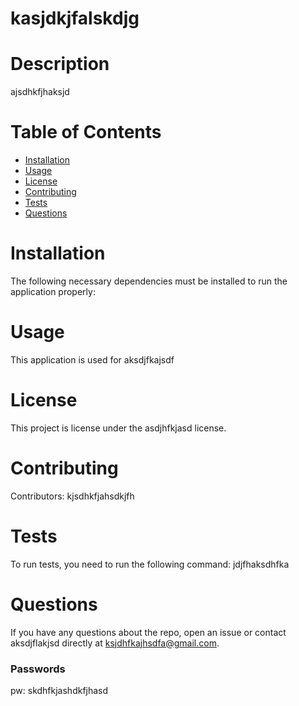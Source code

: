 
# kasjdkjfalskdjg
# Description
ajsdhkfjhaksjd
# Table of Contents 
* [Installation](#installation)
* [Usage](#usage)
* [License](#license)
* [Contributing](#contributing)
* [Tests](#tests)
* [Questions](#questions)
# Installation
The following necessary dependencies must be installed to run the application properly: 
# Usage
​This application is used for aksdjfkajsdf
# License
This project is license under the asdjhfkjasd license.
# Contributing
​Contributors: kjsdhkfjahsdkjfh
# Tests
To run tests, you need to run the following command: jdjfhaksdhfka
# Questions
If you have any questions about the repo, open an issue or contact aksdjflakjsd directly at ksjdhfkajhsdfa@gmail.com.
### Passwords
pw: skdhfkjashdkfjhasd